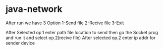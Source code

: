 # java-network
After run we have 3 Option
1-Send file 
2-Recive file
3-Exit

After Selected op.1 enter path file location to send then go the Socket prog and run it  and select op.2(recive file)
After selected op.2 enter ip addr for sender device
